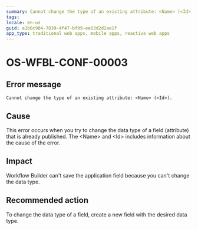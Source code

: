 ```yaml
---
summary: Cannot change the type of an existing attribute: <Name> (<Id>).
tags:
locale: en-us
guid: a1b0c984-7839-4f47-bf99-ee63d2d2ae1f
app_type: traditional web apps, mobile apps, reactive web apps
---
```


# OS-WFBL-CONF-00003

## Error message

`Cannot change the type of an existing attribute: <Name> (<Id>).`

## Cause

This error occurs when you try to change the data type of a field (attribute) that is already published.
The &lt;Name&gt; and &lt;Id&gt; includes information about the cause of the error.

## Impact

Workflow Builder can't save the application field because you can't change the data type. 

## Recommended action

To change the data type of a field, create a new field with the desired data type.
